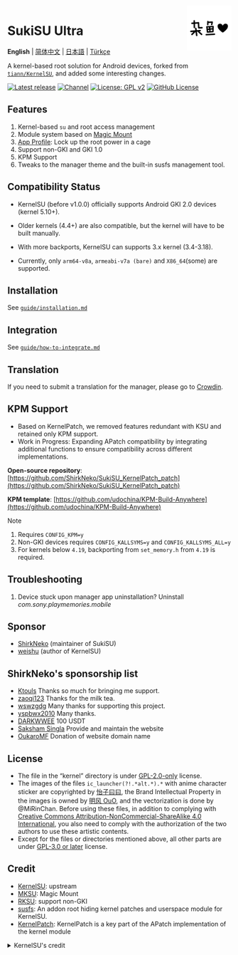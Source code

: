 <img align='right' src='zakomonochrome-128.svg' width='100px' alt="logo">

# SukiSU Ultra

**English** | [简体中文](./zh/README.md) | [日本語](./ja/README.md) | [Türkçe](./tr/README.md)

A kernel-based root solution for Android devices, forked from [`tiann/KernelSU`](https://github.com/tiann/KernelSU), and added some interesting changes.

[![Latest release](https://img.shields.io/github/v/release/SukiSU-Ultra/SukiSU-Ultra?label=Release&logo=github)](https://github.com/tiann/KernelSU/releases/latest)
[![Channel](https://img.shields.io/badge/Follow-Telegram-blue.svg?logo=telegram)](https://t.me/Sukiksu)
[![License: GPL v2](https://img.shields.io/badge/License-GPL%20v2-orange.svg?logo=gnu)](https://www.gnu.org/licenses/old-licenses/gpl-2.0.en.html)
[![GitHub License](https://img.shields.io/github/license/tiann/KernelSU?logo=gnu)](/LICENSE)

## Features

1. Kernel-based `su` and root access management
2. Module system based on [Magic Mount](https://github.com/5ec1cff/KernelSU)
3. [App Profile](https://kernelsu.org/guide/app-profile.html): Lock up the root power in a cage
4. Support non-GKI and GKI 1.0
5. KPM Support
6. Tweaks to the manager theme and the built-in susfs management tool.

## Compatibility Status

- KernelSU (before v1.0.0) officially supports Android GKI 2.0 devices (kernel 5.10+).

- Older kernels (4.4+) are also compatible, but the kernel will have to be built manually.

- With more backports, KernelSU can supports 3.x kernel (3.4-3.18).

- Currently, only `arm64-v8a`, `armeabi-v7a (bare)` and `X86_64`(some) are supported.

## Installation

See [`guide/installation.md`](guide/installation.md)

## Integration

See [`guide/how-to-integrate.md`](guide/how-to-integrate.md)

## Translation

If you need to submit a translation for the manager, please go to [Crowdin](https://crowdin.com/project/SukiSU-Ultra).

## KPM Support

- Based on KernelPatch, we removed features redundant with KSU and retained only KPM support.
- Work in Progress: Expanding APatch compatibility by integrating additional functions to ensure compatibility across different implementations.

**Open-source repository**: [https://github.com/ShirkNeko/SukiSU_KernelPatch_patch](https://github.com/ShirkNeko/SukiSU_KernelPatch_patch)

**KPM template**: [https://github.com/udochina/KPM-Build-Anywhere](https://github.com/udochina/KPM-Build-Anywhere)

> [!Note]
>
> 1. Requires `CONFIG_KPM=y`
> 2. Non-GKI devices requires `CONFIG_KALLSYMS=y` and `CONFIG_KALLSYMS_ALL=y`
> 3. For kernels below `4.19`, backporting from `set_memory.h` from `4.19` is required.

## Troubleshooting

1. Device stuck upon manager app uninstallation?
   Uninstall _com.sony.playmemories.mobile_

## Sponsor

- [ShirkNeko](https://afdian.com/a/shirkneko) (maintainer of SukiSU)
- [weishu](https://github.com/sponsors/tiann) (author of KernelSU)

## ShirkNeko's sponsorship list

- [Ktouls](https://github.com/Ktouls) Thanks so much for bringing me support.
- [zaoqi123](https://github.com/zaoqi123) Thanks for the milk tea.
- [wswzgdg](https://github.com/wswzgdg) Many thanks for supporting this project.
- [yspbwx2010](https://github.com/yspbwx2010) Many thanks.
- [DARKWWEE](https://github.com/DARKWWEE) 100 USDT
- [Saksham Singla](https://github.com/TypeFlu) Provide and maintain the website
- [OukaroMF](https://github.com/OukaroMF) Donation of website domain name

## License

- The file in the “kernel” directory is under [GPL-2.0-only](https://www.gnu.org/licenses/old-licenses/gpl-2.0.en.html) license.
- The images of the files `ic_launcher(?!.*alt.*).*` with anime character sticker are copyrighted by [怡子曰曰](https://space.bilibili.com/10545509), the Brand Intellectual Property in the images is owned by [明风 OuO](https://space.bilibili.com/274939213), and the vectorization is done by @MiRinChan. Before using these files, in addition to complying with [Creative Commons Attribution-NonCommercial-ShareAlike 4.0 International](https://creativecommons.org/licenses/by-nc-sa/4.0/legalcode.txt), you also need to comply with the authorization of the two authors to use these artistic contents.
- Except for the files or directories mentioned above, all other parts are under [GPL-3.0 or later](https://www.gnu.org/licenses/gpl-3.0.html) license.

## Credit

- [KernelSU](https://github.com/tiann/KernelSU): upstream
- [MKSU](https://github.com/5ec1cff/KernelSU): Magic Mount
- [RKSU](https://github.com/rsuntk/KernelsU): support non-GKI
- [susfs](https://gitlab.com/simonpunk/susfs4ksu): An addon root hiding kernel patches and userspace module for KernelSU.
- [KernelPatch](https://github.com/bmax121/KernelPatch): KernelPatch is a key part of the APatch implementation of the kernel module

<details>
<summary>KernelSU's credit</summary>

- [Kernel-Assisted Superuser](https://git.zx2c4.com/kernel-assisted-superuser/about/): The KernelSU idea.
- [Magisk](https://github.com/topjohnwu/Magisk): The powerful root tool.
- [genuine](https://github.com/brevent/genuine/): APK v2 signature validation.
- [Diamorphine](https://github.com/m0nad/Diamorphine): Some rootkit skills.
</details>
